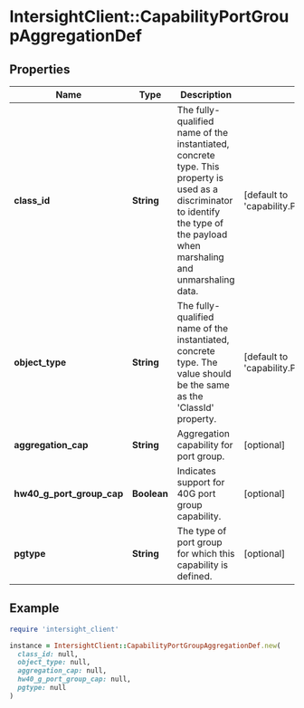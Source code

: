 # IntersightClient::CapabilityPortGroupAggregationDef

## Properties

| Name | Type | Description | Notes |
| ---- | ---- | ----------- | ----- |
| **class_id** | **String** | The fully-qualified name of the instantiated, concrete type. This property is used as a discriminator to identify the type of the payload when marshaling and unmarshaling data. | [default to &#39;capability.PortGroupAggregationDef&#39;] |
| **object_type** | **String** | The fully-qualified name of the instantiated, concrete type. The value should be the same as the &#39;ClassId&#39; property. | [default to &#39;capability.PortGroupAggregationDef&#39;] |
| **aggregation_cap** | **String** | Aggregation capability for port group. | [optional] |
| **hw40_g_port_group_cap** | **Boolean** | Indicates support for 40G port group capability. | [optional] |
| **pgtype** | **String** | The type of port group for which this capability is defined. | [optional] |

## Example

```ruby
require 'intersight_client'

instance = IntersightClient::CapabilityPortGroupAggregationDef.new(
  class_id: null,
  object_type: null,
  aggregation_cap: null,
  hw40_g_port_group_cap: null,
  pgtype: null
)
```

